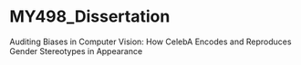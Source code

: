 # MY498_Dissertation
 Auditing Biases in Computer Vision: How CelebA Encodes and Reproduces Gender Stereotypes in Appearance
